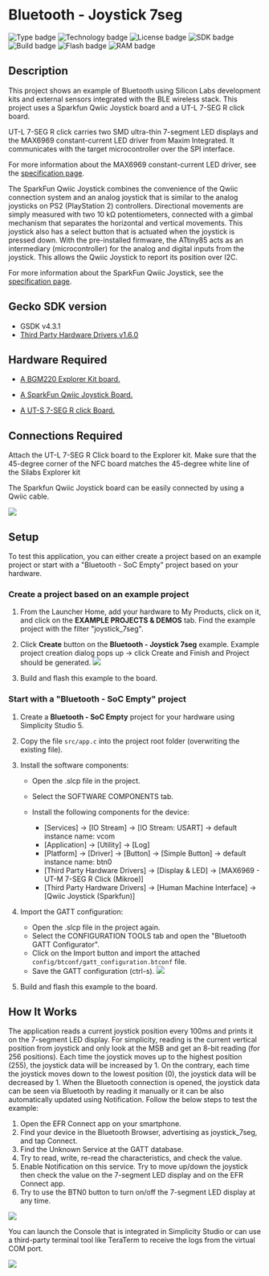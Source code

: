 # Bluetooth - Joystick 7seg #

![Type badge](https://img.shields.io/badge/dynamic/json?url=https://raw.githubusercontent.com/SiliconLabs/application_examples_ci/master/bluetooth_applications/bluetooth_joystick_7seg_common.json&label=Type&query=type&color=green)
![Technology badge](https://img.shields.io/badge/dynamic/json?url=https://raw.githubusercontent.com/SiliconLabs/application_examples_ci/master/bluetooth_applications/bluetooth_joystick_7seg_common.json&label=Technology&query=technology&color=green)
![License badge](https://img.shields.io/badge/dynamic/json?url=https://raw.githubusercontent.com/SiliconLabs/application_examples_ci/master/bluetooth_applications/bluetooth_joystick_7seg_common.json&label=License&query=license&color=green)
![SDK badge](https://img.shields.io/badge/dynamic/json?url=https://raw.githubusercontent.com/SiliconLabs/application_examples_ci/master/bluetooth_applications/bluetooth_joystick_7seg_common.json&label=SDK&query=sdk&color=green)
![Build badge](https://img.shields.io/endpoint?url=https://raw.githubusercontent.com/SiliconLabs/application_examples_ci/master/bluetooth_applications/bluetooth_joystick_7seg_build_status.json)
![Flash badge](https://img.shields.io/badge/dynamic/json?url=https://raw.githubusercontent.com/SiliconLabs/application_examples_ci/master/bluetooth_applications/bluetooth_joystick_7seg_common.json&label=Flash&query=flash&color=blue)
![RAM badge](https://img.shields.io/badge/dynamic/json?url=https://raw.githubusercontent.com/SiliconLabs/application_examples_ci/master/bluetooth_applications/bluetooth_joystick_7seg_common.json&label=RAM&query=ram&color=blue)
## Description ##

This project shows an example of Bluetooth using Silicon Labs development kits and external sensors integrated with the BLE wireless stack. This project uses a Sparkfun Qwiic Joystick board and a UT-L 7-SEG R click board.

UT-L 7-SEG R click carries two SMD ultra-thin 7-segment LED displays and the MAX6969 constant-current LED driver from Maxim Integrated. It communicates with the target microcontroller over the SPI interface.

For more information about the MAX6969 constant-current LED driver, see the [specification page](https://datasheets.maximintegrated.com/en/ds/MAX6969.pdf).

The SparkFun Qwiic Joystick combines the convenience of the Qwiic connection system and an analog joystick that is similar to the analog joysticks on PS2 (PlayStation 2) controllers. Directional movements are simply measured with two 10 kΩ potentiometers, connected with a gimbal mechanism that separates the horizontal and vertical movements. This joystick also has a select button that is actuated when the joystick is pressed down. With the pre-installed firmware, the ATtiny85 acts as an intermediary (microcontroller) for the analog and digital inputs from the joystick. This allows the Qwiic Joystick to report its position over I2C.

For more information about the SparkFun Qwiic Joystick, see the [specification page](https://learn.sparkfun.com/tutorials/qwiic-joystick-hookup-guide).

## Gecko SDK version ##

- GSDK v4.3.1
- [Third Party Hardware Drivers v1.6.0](https://github.com/SiliconLabs/third_party_hw_drivers_extension)

## Hardware Required ##

- [A BGM220 Explorer Kit board.](https://www.silabs.com/development-tools/wireless/bluetooth/bgm220-explorer-kit)

- [A SparkFun Qwiic Joystick Board.](https://www.sparkfun.com/products/15168)

- [A UT-S 7-SEG R click Board.](https://www.mikroe.com/ut-s-7-seg-r-click)

## Connections Required ##

Attach the UT-L 7-SEG R Click board to the Explorer kit. Make sure that the 45-degree corner of the NFC board matches the 45-degree white line of the Silabs Explorer kit

The Sparkfun Qwiic Joystick board can be easily connected by using a Qwiic cable.

![](images/connection.png)

## Setup ##

To test this application, you can either create a project based on an example project or start with a "Bluetooth - SoC Empty" project based on your hardware.

### Create a project based on an example project ###

1. From the Launcher Home, add your hardware to My Products, click on it, and click on the **EXAMPLE PROJECTS & DEMOS** tab. Find the example project with the filter "joystick_7seg".

2. Click **Create** button on the **Bluetooth - Joystick 7seg** example. Example project creation dialog pops up -> click Create and Finish and Project should be generated.
![](images/create_project.png)

3. Build and flash this example to the board.

### Start with a "Bluetooth - SoC Empty" project ###

1. Create a **Bluetooth - SoC Empty** project for your hardware using Simplicity Studio 5.

2. Copy the file `src/app.c` into the project root folder (overwriting the existing file).

3. Install the software components:

    - Open the .slcp file in the project.

    - Select the SOFTWARE COMPONENTS tab.

    - Install the following components for the device:

        - [Services] → [IO Stream] → [IO Stream: USART] → default instance name: vcom
        - [Application] → [Utility] → [Log]
        - [Platform] → [Driver] → [Button] → [Simple Button] → default instance name: btn0
        - [Third Party Hardware Drivers] → [Display & LED] → [MAX6969 - UT-M 7-SEG R Click (Mikroe)]
        - [Third Party Hardware Drivers] → [Human Machine Interface] → [Qwiic Joystick (Sparkfun)]

4. Import the GATT configuration:

    - Open the .slcp file in the project again.
    - Select the CONFIGURATION TOOLS tab and open the "Bluetooth GATT Configurator".
    - Click on the Import button and import the attached `config/btconf/gatt_configuration.btconf` file.
    - Save the GATT configuration (ctrl-s).
        ![](images/import_gatt_configuaration.png)

5. Build and flash this example to the board.

## How It Works ##

The application reads a current joystick position every 100ms and prints it on the 7-segment LED display. For simplicity, reading is the current vertical position from joystick and only look at the MSB and get an 8-bit reading (for 256 positions). Each time the joystick moves up to the highest position (255), the joystick data will be increased by 1. On the contrary, each time the joystick moves down to the lowest position (0), the joystick data will be decreased by 1. When the Bluetooth connection is opened, the joystick data can be seen via Bluetooth by reading it manually or it can be also automatically updated using Notification.
Follow the below steps to test the example:

1. Open the EFR Connect app on your smartphone.
2. Find your device in the Bluetooth Browser, advertising as joystick_7seg, and tap Connect.
3. Find the Unknown Service at the GATT database.
4. Try to read, write, re-read the characteristics, and check the value.
5. Enable Notification on this service. Try to move up/down the joystick then check the value on the 7-segment LED display and on the EFR Connect app.
6. Try to use the BTN0 button to turn on/off the 7-segment LED display at any time.

![](images/efr_connect.png)

You can launch the Console that is integrated in Simplicity Studio or can use a third-party terminal tool like TeraTerm to receive the logs from the virtual COM port.

![](images/console.png)
